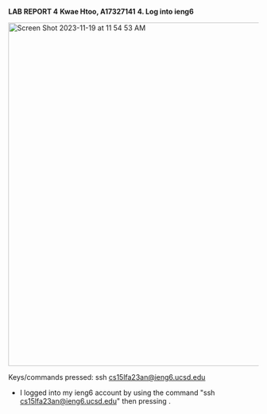 **LAB REPORT 4**
**Kwae Htoo, A17327141**
**4. Log into ieng6**

<img width="690" alt="Screen Shot 2023-11-19 at 11 54 53 AM" src="https://github.com/verylemons/cse15l-lab-reports/assets/116234889/7bfc2b4a-3d87-4c0f-8e93-b2dc992f74e8">

Keys/commands pressed: ssh cs15lfa23an@ieng6.ucsd.edu <enter>
- I logged into my ieng6 account by using the command "ssh cs15lfa23an@ieng6.ucsd.edu" then pressing <enter>.
